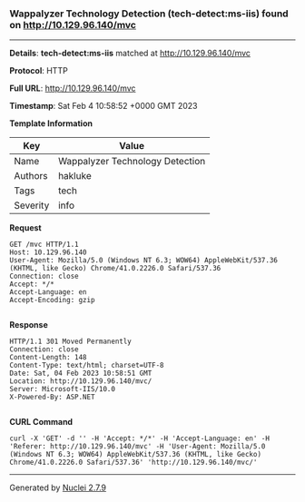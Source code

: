 ### Wappalyzer Technology Detection (tech-detect:ms-iis) found on http://10.129.96.140/mvc
---
**Details**: **tech-detect:ms-iis**  matched at http://10.129.96.140/mvc

**Protocol**: HTTP

**Full URL**: http://10.129.96.140/mvc

**Timestamp**: Sat Feb 4 10:58:52 +0000 GMT 2023

**Template Information**

| Key | Value |
|---|---|
| Name | Wappalyzer Technology Detection |
| Authors | hakluke |
| Tags | tech |
| Severity | info |

**Request**
```http
GET /mvc HTTP/1.1
Host: 10.129.96.140
User-Agent: Mozilla/5.0 (Windows NT 6.3; WOW64) AppleWebKit/537.36 (KHTML, like Gecko) Chrome/41.0.2226.0 Safari/537.36
Connection: close
Accept: */*
Accept-Language: en
Accept-Encoding: gzip


```

**Response**
```http
HTTP/1.1 301 Moved Permanently
Connection: close
Content-Length: 148
Content-Type: text/html; charset=UTF-8
Date: Sat, 04 Feb 2023 10:58:51 GMT
Location: http://10.129.96.140/mvc/
Server: Microsoft-IIS/10.0
X-Powered-By: ASP.NET


```


**CURL Command**
```
curl -X 'GET' -d '' -H 'Accept: */*' -H 'Accept-Language: en' -H 'Referer: http://10.129.96.140/mvc' -H 'User-Agent: Mozilla/5.0 (Windows NT 6.3; WOW64) AppleWebKit/537.36 (KHTML, like Gecko) Chrome/41.0.2226.0 Safari/537.36' 'http://10.129.96.140/mvc/'
```
---
Generated by [Nuclei 2.7.9](https://github.com/projectdiscovery/nuclei)